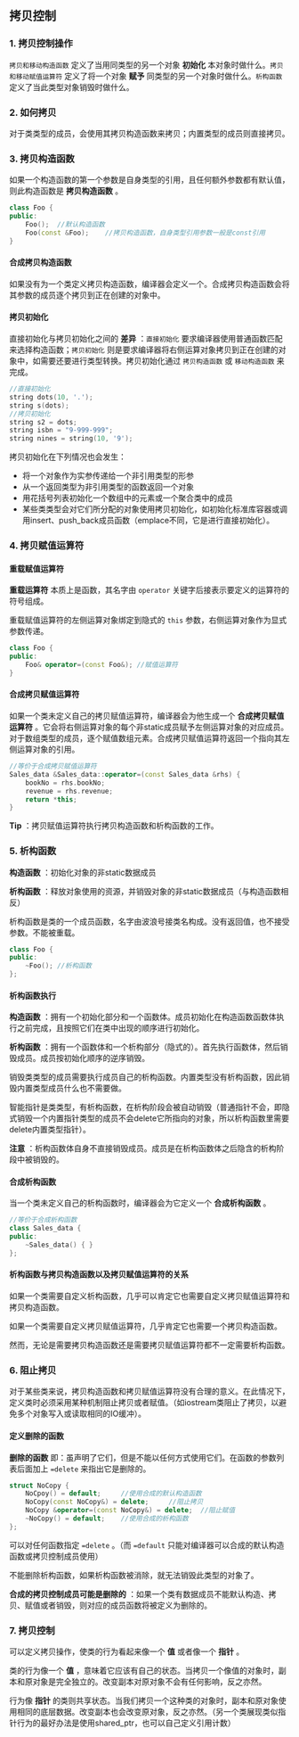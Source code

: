 ## 拷贝控制

### 1. 拷贝控制操作

`拷贝和移动构造函数` 定义了当用同类型的另一个对象 **初始化** 本对象时做什么。`拷贝和移动赋值运算符` 定义了将一个对象 **赋予** 同类型的另一个对象时做什么。`析构函数` 定义了当此类型对象销毁时做什么。

### 2. 如何拷贝

对于类类型的成员，会使用其拷贝构造函数来拷贝；内置类型的成员则直接拷贝。

### 3. 拷贝构造函数

如果一个构造函数的第一个参数是自身类型的引用，且任何额外参数都有默认值，则此构造函数是 **拷贝构造函数** 。

```c++
class Foo {
public:
    Foo();	//默认构造函数
    Foo(const &Foo);	//拷贝构造函数，自身类型引用参数一般是const引用
}
```

#### 合成拷贝构造函数

如果没有为一个类定义拷贝构造函数，编译器会定义一个。合成拷贝构造函数会将其参数的成员逐个拷贝到正在创建的对象中。

#### 拷贝初始化

直接初始化与拷贝初始化之间的 **差异** ：`直接初始化` 要求编译器使用普通函数匹配来选择构造函数；`拷贝初始化` 则是要求编译器将右侧运算对象拷贝到正在创建的对象中，如需要还要进行类型转换。拷贝初始化通过 `拷贝构造函数` 或 `移动构造函数` 来完成。

```c++
//直接初始化
string dots(10, '.');
string s(dots);
//拷贝初始化
string s2 = dots;
string isbn = "9-999-999";
string nines = string(10, '9');
```

拷贝初始化在下列情况也会发生：

- 将一个对象作为实参传递给一个非引用类型的形参
- 从一个返回类型为非引用类型的函数返回一个对象
- 用花括号列表初始化一个数组中的元素或一个聚合类中的成员
- 某些类类型会对它们所分配的对象使用拷贝初始化，如初始化标准库容器或调用insert、push_back成员函数（emplace不同，它是进行直接初始化）。

### 4. 拷贝赋值运算符

#### 重载赋值运算符

**重载运算符** 本质上是函数，其名字由 `operator` 关键字后接表示要定义的运算符的符号组成。

重载赋值运算符的左侧运算对象绑定到隐式的 `this` 参数，右侧运算对象作为显式参数传递。

```c++
class Foo {
public:
    Foo& operator=(const Foo&);	//赋值运算符
}
```

#### 合成拷贝赋值运算符

如果一个类未定义自己的拷贝赋值运算符，编译器会为他生成一个 **合成拷贝赋值运算符** 。它会将右侧运算对象的每个非static成员赋予左侧运算对象的对应成员。对于数组类型的成员，逐个赋值数组元素。合成拷贝赋值运算符返回一个指向其左侧运算对象的引用。

```c++
//等价于合成拷贝赋值运算符
Sales_data &Sales_data::operator=(const Sales_data &rhs) {
    bookNo = rhs.bookNo;
    revenue = rhs.revenue;
    return *this;
}
```

**Tip** ：拷贝赋值运算符执行拷贝构造函数和析构函数的工作。

### 5. 析构函数

**构造函数** ：初始化对象的非static数据成员

**析构函数** ：释放对象使用的资源，并销毁对象的非static数据成员（与构造函数相反）

析构函数是类的一个成员函数，名字由波浪号接类名构成。没有返回值，也不接受参数。不能被重载。

```c++
class Foo {
public:
    ~Foo();	//析构函数
};
```

#### 析构函数执行

**构造函数** ：拥有一个初始化部分和一个函数体。成员初始化在构造函数函数体执行之前完成，且按照它们在类中出现的顺序进行初始化。

**析构函数** ：拥有一个函数体和一个析构部分（隐式的）。首先执行函数体，然后销毁成员。成员按初始化顺序的逆序销毁。

销毁类类型的成员需要执行成员自己的析构函数。内置类型没有析构函数，因此销毁内置类型成员什么也不需要做。

智能指针是类类型，有析构函数，在析构阶段会被自动销毁（普通指针不会，即隐式销毁一个内置指针类型的成员不会delete它所指向的对象，所以析构函数里需要delete内置类型指针）。

**注意** ：析构函数体自身不直接销毁成员。成员是在析构函数体之后隐含的析构阶段中被销毁的。

#### 合成析构函数

当一个类未定义自己的析构函数时，编译器会为它定义一个 **合成析构函数** 。

```c++
//等价于合成析构函数
class Sales_data {
public:
    ~Sales_data() { }
};
```

#### 析构函数与拷贝构造函数以及拷贝赋值运算符的关系

如果一个类需要自定义析构函数，几乎可以肯定它也需要自定义拷贝赋值运算符和拷贝构造函数。

如果一个类需要自定义拷贝赋值运算符，几乎肯定它也需要一个拷贝构造函数。

然而，无论是需要拷贝构造函数还是需要拷贝赋值运算符都不一定需要析构函数。

### 6. 阻止拷贝

对于某些类来说，拷贝构造函数和拷贝赋值运算符没有合理的意义。在此情况下，定义类时必须采用某种机制阻止拷贝或者赋值。（如iostream类阻止了拷贝，以避免多个对象写入或读取相同的IO缓冲）。

#### 定义删除的函数

**删除的函数** 即：虽声明了它们，但是不能以任何方式使用它们。在函数的参数列表后面加上 `=delete` 来指出它是删除的。

```c++
struct NoCopy {
	NoCpoy() = default;		//使用合成的默认构造函数
    NoCopy(const NoCopy&) = delete;		//阻止拷贝
    NoCopy &operator=(const NoCopy&) = delete;	//阻止赋值
    ~NoCopy() = default;	//使用合成的析构函数
};
```

可以对任何函数指定 `=delete` 。（而 `=default` 只能对编译器可以合成的默认构造函数或拷贝控制成员使用）

不能删除析构函数，如果析构函数被消除，就无法销毁此类型的对象了。

**合成的拷贝控制成员可能是删除的** ：如果一个类有数据成员不能默认构造、拷贝、赋值或者销毁，则对应的成员函数将被定义为删除的。

### 7. 拷贝控制

可以定义拷贝操作，使类的行为看起来像一个 **值** 或者像一个 **指针** 。

类的行为像一个 **值** ，意味着它应该有自己的状态。当拷贝一个像值的对象时，副本和原对象是完全独立的。改变副本对原对象不会有任何影响，反之亦然。

行为像 **指针** 的类则共享状态。当我们拷贝一个这种类的对象时，副本和原对象使用相同的底层数据。改变副本也会改变原对象，反之亦然。（另一个类展现类似指针行为的最好办法是使用shared_ptr，也可以自己定义引用计数）









